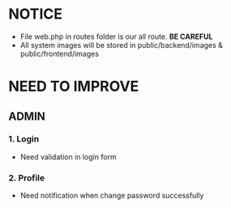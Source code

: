 # NOTICE 
- File web.php in routes folder is our all route. **BE CAREFUL**
- All system images will be stored in public/backend/images & public/frontend/images 
# NEED TO IMPROVE
## ADMIN
### 1. Login 
- Need validation in login form

### 2. Profile
- Need notification when change password successfully 


